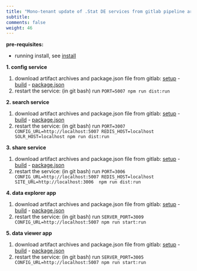 ```yaml
---
title: "Mono-tenant update of .Stat DE services from gitlab pipeline artifacts"
subtitle: 
comments: false
weight: 46
---
```


**pre-requisites:**

- running install, see [install](https://sis-cc.gitlab.io/dotstatsuite-documentation/getting-started/installation/monotenant-install-from-artifacts/)

**1. config service**

1. download artifact archives and package.json file from gitlab: [setup](https://gitlab.com/sis-cc/.stat-suite/dotstatsuite-config/-/jobs/artifacts/master/download?job=setup) - [build](https://gitlab.com/sis-cc/.stat-suite/dotstatsuite-config/-/jobs/artifacts/master/download?job=build) - [package.json](https://gitlab.com/sis-cc/.stat-suite/dotstatsuite-config/raw/master/package.json?inline=false)
2. restart the service: (in git bash) run `PORT=5007 npm run dist:run`

**2. search service**

1. download artifact archives and package.json file from gitlab: [setup](https://gitlab.com/sis-cc/.stat-suite/dotstatsuite-sdmx-faceted-search/-/jobs/artifacts/master/download?job=setup) - [build](https://gitlab.com/sis-cc/.stat-suite/dotstatsuite-sdmx-faceted-search/-/jobs/artifacts/master/download?job=build) - [package.json](https://gitlab.com/sis-cc/.stat-suite/dotstatsuite-sdmx-faceted-search/raw/master/package.json?inline=false)
2. restart the service: (in git bash) run `PORT=3007 CONFIG_URL=http://localhost:5007 REDIS_HOST=localhost SOLR_HOST=localhost npm run dist:run`

**3. share service**

1. download artifact archives and package.json file from gitlab: [setup](https://gitlab.com/sis-cc/.stat-suite/dotstatsuite-share/-/jobs/artifacts/master/download?job=setup) - [build](https://gitlab.com/sis-cc/.stat-suite/dotstatsuite-share/-/jobs/artifacts/master/download?job=build) - [package.json](https://gitlab.com/sis-cc/.stat-suite/dotstatsuite-share/raw/master/package.json?inline=false)
2. restart the service: (in git bash) run `PORT=3006 CONFIG_URL=http://localhost:5007 REDIS_HOST=localhost SITE_URL=http://localhost:3006  npm run dist:run`

**4. data explorer app**

1. download artifact archives and package.json file from gitlab: [setup](https://gitlab.com/sis-cc/.stat-suite/dotstatsuite-data-explorer/-/jobs/artifacts/master/download?job=setup) - [build](https://gitlab.com/sis-cc/.stat-suite/dotstatsuite-data-explorer/-/jobs/artifacts/master/download?job=build) - [package.json](https://gitlab.com/sis-cc/.stat-suite/dotstatsuite-data-explorer/raw/master/package.json?inline=false)
2. restart the service: (in git bash) run `SERVER_PORT=3009 CONFIG_URL=http://localhost:5007 npm run start:run`

**5. data viewer app**

1. download artifact archives and package.json file from gitlab: [setup](https://gitlab.com/sis-cc/.stat-suite/dotstatsuite-data-viewer/-/jobs/artifacts/master/download?job=setup) - [build](https://gitlab.com/sis-cc/.stat-suite/dotstatsuite-data-viewer/-/jobs/artifacts/master/download?job=build) - [package.json](https://gitlab.com/sis-cc/.stat-suite/dotstatsuite-data-viewer/raw/master/package.json?inline=false)
2. restart the service: (in git bash) run `SERVER_PORT=3005 CONFIG_URL=http://localhost:5007 npm run start:run`